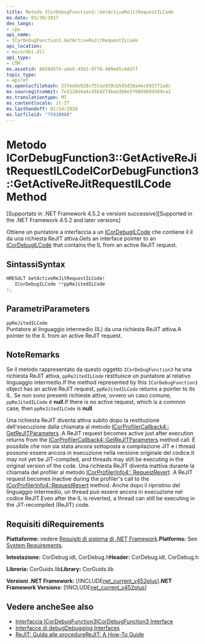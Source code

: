 ```yaml
---
title: Metodo ICorDebugFunction3::GetActiveReJitRequestILCode
ms.date: 03/30/2017
dev_langs:
- cpp
api_name:
- ICorDebugFunction3.GetActiveReJitRequestILCode
api_location:
- mscordbi.dll
api_type:
- COM
ms.assetid: 88584574-ade5-45b2-9778-489ed5c4dd7f
topic_type:
- apiref
ms.openlocfilehash: 53fedde028c7551e929cb583d38a4ec6937f2a8c
ms.sourcegitcommit: 7e2128d4a4c45b4274bea3b8e5760d4694569ca1
ms.translationtype: MT
ms.contentlocale: it-IT
ms.lasthandoff: 01/14/2020
ms.locfileid: "75938088"
---
```

# <a name="icordebugfunction3getactiverejitrequestilcode-method"></a><span data-ttu-id="c4ce0-102">Metodo ICorDebugFunction3::GetActiveReJitRequestILCode</span><span class="sxs-lookup"><span data-stu-id="c4ce0-102">ICorDebugFunction3::GetActiveReJitRequestILCode Method</span></span>
<span data-ttu-id="c4ce0-103">[Supportato in .NET Framework 4.5.2 e versioni successive]</span><span class="sxs-lookup"><span data-stu-id="c4ce0-103">[Supported in the .NET Framework 4.5.2 and later versions]</span></span>  
  
 <span data-ttu-id="c4ce0-104">Ottiene un puntatore a interfaccia a un [ICorDebugILCode](../../../../docs/framework/unmanaged-api/debugging/icordebugilcode-interface.md) che contiene il il da una richiesta ReJIT attiva.</span><span class="sxs-lookup"><span data-stu-id="c4ce0-104">Gets an interface pointer to an [ICorDebugILCode](../../../../docs/framework/unmanaged-api/debugging/icordebugilcode-interface.md) that contains the IL from an active ReJIT request.</span></span>  
  
## <a name="syntax"></a><span data-ttu-id="c4ce0-105">Sintassi</span><span class="sxs-lookup"><span data-stu-id="c4ce0-105">Syntax</span></span>  
  
```cpp
HRESULT GetActiveReJitRequestILCode(  
   ICorDebugILCode **ppReJitedILCode  
);  
```  
  
## <a name="parameters"></a><span data-ttu-id="c4ce0-106">Parametri</span><span class="sxs-lookup"><span data-stu-id="c4ce0-106">Parameters</span></span>  
 `ppReJitedILCode`  
 <span data-ttu-id="c4ce0-107">Puntatore al linguaggio intermedio (IL) da una richiesta ReJIT attiva.</span><span class="sxs-lookup"><span data-stu-id="c4ce0-107">A pointer to the IL from an active ReJIT request.</span></span>  
  
## <a name="remarks"></a><span data-ttu-id="c4ce0-108">Note</span><span class="sxs-lookup"><span data-stu-id="c4ce0-108">Remarks</span></span>  
 <span data-ttu-id="c4ce0-109">Se il metodo rappresentato da questo oggetto `ICorDebugFunction3` ha una richiesta ReJIT attiva, `ppReJitedILCode` restituisce un puntatore al relativo linguaggio intermedio.</span><span class="sxs-lookup"><span data-stu-id="c4ce0-109">If the method represented by this `ICorDebugFunction3` object has an active ReJIT request, `ppReJitedILCode` returns a pointer to its IL.</span></span> <span data-ttu-id="c4ce0-110">Se non sono presenti richieste attive, ovvero un caso comune, `ppReJitedILCode` è **null**.</span><span class="sxs-lookup"><span data-stu-id="c4ce0-110">If there is no active request, which is a common case, then `ppReJitedILCode` is **null**.</span></span>  
  
 <span data-ttu-id="c4ce0-111">Una richiesta ReJIT diventa attiva subito dopo la restituzione dell'esecuzione dalla chiamata al metodo [ICorProfilerCallback4:: GetReJITParameters](../../../../docs/framework/unmanaged-api/profiling/icorprofilercallback4-getrejitparameters-method.md) .</span><span class="sxs-lookup"><span data-stu-id="c4ce0-111">A ReJIT request becomes active just after execution returns from the [ICorProfilerCallback4::GetReJITParameters](../../../../docs/framework/unmanaged-api/profiling/icorprofilercallback4-getrejitparameters-method.md) method call.</span></span> <span data-ttu-id="c4ce0-112">È possibile che non sia stata ancora sottoposta a compilazione JIT e i thread possono essere ancora in esecuzione nella versione originale del codice.</span><span class="sxs-lookup"><span data-stu-id="c4ce0-112">It may not yet be JIT-compiled, and threads may still be executing in the original version of the code.</span></span> <span data-ttu-id="c4ce0-113">Una richiesta ReJIT diventa inattiva durante la chiamata del profiler al metodo [ICorProfilerInfo4:: RequestRevert](../../../../docs/framework/unmanaged-api/profiling/icorprofilerinfo4-requestrevert-method.md) .</span><span class="sxs-lookup"><span data-stu-id="c4ce0-113">A ReJIT request becomes inactive during the profiler's call to the [ICorProfilerInfo4::RequestRevert](../../../../docs/framework/unmanaged-api/profiling/icorprofilerinfo4-requestrevert-method.md) method.</span></span> <span data-ttu-id="c4ce0-114">Anche dopo il ripristino del linguaggio intermedio, un thread può essere ancora in esecuzione nel codice ReJIT.</span><span class="sxs-lookup"><span data-stu-id="c4ce0-114">Even after the IL is reverted, a thread can still be executing in the JIT-recompiled (ReJIT) code.</span></span>  
  
## <a name="requirements"></a><span data-ttu-id="c4ce0-115">Requisiti di</span><span class="sxs-lookup"><span data-stu-id="c4ce0-115">Requirements</span></span>  
 <span data-ttu-id="c4ce0-116">**Piattaforme:** vedere [Requisiti di sistema di .NET Framework](../../../../docs/framework/get-started/system-requirements.md).</span><span class="sxs-lookup"><span data-stu-id="c4ce0-116">**Platforms:** See [System Requirements](../../../../docs/framework/get-started/system-requirements.md).</span></span>  
  
 <span data-ttu-id="c4ce0-117">**Intestazione:** CorDebug.idl, CorDebug.h</span><span class="sxs-lookup"><span data-stu-id="c4ce0-117">**Header:** CorDebug.idl, CorDebug.h</span></span>  
  
 <span data-ttu-id="c4ce0-118">**Libreria:** CorGuids.lib</span><span class="sxs-lookup"><span data-stu-id="c4ce0-118">**Library:** CorGuids.lib</span></span>  
  
 <span data-ttu-id="c4ce0-119">**Versioni .NET Framework:** [!INCLUDE[net_current_v452plus](../../../../includes/net-current-v452plus-md.md)]</span><span class="sxs-lookup"><span data-stu-id="c4ce0-119">**.NET Framework Versions:** [!INCLUDE[net_current_v452plus](../../../../includes/net-current-v452plus-md.md)]</span></span>  
  
## <a name="see-also"></a><span data-ttu-id="c4ce0-120">Vedere anche</span><span class="sxs-lookup"><span data-stu-id="c4ce0-120">See also</span></span>

- [<span data-ttu-id="c4ce0-121">Interfaccia ICorDebugFunction3</span><span class="sxs-lookup"><span data-stu-id="c4ce0-121">ICorDebugFunction3 Interface</span></span>](../../../../docs/framework/unmanaged-api/debugging/icordebugfunction3-interface.md)
- [<span data-ttu-id="c4ce0-122">Interfacce di debug</span><span class="sxs-lookup"><span data-stu-id="c4ce0-122">Debugging Interfaces</span></span>](../../../../docs/framework/unmanaged-api/debugging/debugging-interfaces.md)
- [<span data-ttu-id="c4ce0-123">ReJIT: Guida alle procedure</span><span class="sxs-lookup"><span data-stu-id="c4ce0-123">ReJIT: A How-To Guide</span></span>](https://docs.microsoft.com/archive/blogs/davbr/rejit-a-how-to-guide)
